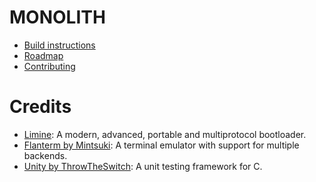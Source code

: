 # MONOLITH

- [Build instructions](docs/build.md)
- [Roadmap](docs/roadmap.md)
- [Contributing](docs/contributing.md)

# Credits
- [Limine](https://github.com/limine-bootloader/limine): A modern, advanced, portable and multiprotocol bootloader.
- [Flanterm by Mintsuki](https://codeberg.org/mintsuki/flanterm): A terminal emulator with support for multiple backends.
- [Unity by ThrowTheSwitch](https://github.com/ThrowTheSwitch/Unity/): A unit testing framework for C.
